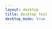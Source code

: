 ```yaml
---
layout: desktop
title: Desktop Test
desktop_mode: true
---
```


<div id="desktop-container">
  <!-- Desktop will be initialized here -->
</div>

<script>
document.addEventListener('DOMContentLoaded', function() {
  // Initialize desktop manager
  if (typeof DesktopManager !== 'undefined') {
    window.desktopManager = new DesktopManager();
  } else {
    console.error('DesktopManager not loaded');
  }
  
  // Initialize window manager
  if (typeof WindowManager !== 'undefined') {
    window.windowManager = new WindowManager();
  } else {
    console.error('WindowManager not loaded');
  }
});
</script> 